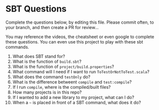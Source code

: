 # SBT Questions

Complete the questions below, by editing this file. Please commit often, to your branch, and then create a PR for review...

You may reference the videos, the cheatsheet or even google to complete these questions. You can even use this project to play with these sbt commands.

1. What does SBT stand for?
1. What is the function of `build.sbt`?
1. What is the function of `project/build.properties`?
1. What command will I need if I want to run `ToTestOrNotToTest.scala`?
1. What does the command `testOnly` do?
1. What is the difference betweent `compile` and `test:compile`?
1. If I run `compile`, where is the compiled/built files?
1. How many projects is in this repo?
1. If I wanted to add a new library to my project, what can I do?
1. When a `~` is placed in front of a SBT command, what does it do?
